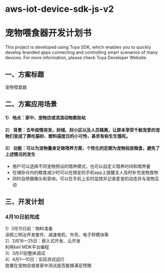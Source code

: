 # aws-iot-device-sdk-js-v2
# 宠物喂食器开发计划书

This project is developed using Tuya SDK, which enables you to quickly develop branded apps connecting and controlling smart scenarios of many devices.
For more information, please check Tuya Developer Website.


## 一、方案标题

宠物喂食器

## 二、方案应用场景

 #### 1） 地点：家中、宠物店或流浪动物救助站
 #### 2） 背景：去年疫情突发，封城、封小区以及人员隔离，让原本享受千般宠爱的宠物们变成了靠吃猫砂、塑料袋度日的小可怜，甚至有些生生饿死。
 #### 3） 功能：可以为宠物量身定做喂养方案，个性化的定期为宠物投放粮食，避免了上述情况的发生
* 用户可以选择不同宠物预设的喂养模式，也可以自定义喂养时间和喂养量
* 在储存仓内的粮食减少时可以在绑定的手机app上提醒主人及时补充宠物食物
* 同时自带摄像头和音响，可以在手机上实时监控并记录爱宠的动态并与宠物互动

## 三、开发计划

### 4月10日前完成
1）3月15日前：物料准备 <br>
涂鸦三明治开发套件、减速电机、外壳、电子秤模块等 <br>
2）3月16—25日：嵌入式开发、云开发 <br>
利用keil MDK平台编程 <br>
3）3月31前整体调试 <br>
4）4月1—10日：实际测试运行 <br>
放置在宠物店或者家中测试是否能够满足预期 <br>

